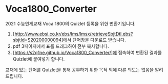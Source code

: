 # Voca1800_Converter
2021 수능연계교재 Voca 1800의 Quizlet 등록을 위한 변환기입니다.

1. [http://www.ebsi.co.kr/ebs/lms/lmsx/retrieveSbjtDtl.ebs?sbjtId=S20200000094]에서 단어장을 다운로드 받습니다.
2. pdf 3페이지에서 표를 드래그하여 전부 복사합니다.
3. [https://s2q1ne.github.io/Voca1800_Converter/]에 접속하여 변환된 결과를 Quizlet에 붙여넣기 합니다.

교재에 있는 단어를 Quizlet을 통해 공부하기 위한 목적 외에 다른 의도는 없음을 알려드립니다. 
